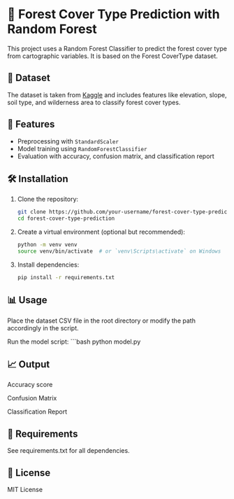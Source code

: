 # 🌲 Forest Cover Type Prediction with Random Forest

This project uses a Random Forest Classifier to predict the forest cover type from cartographic variables. It is based on the Forest CoverType dataset.

## 📂 Dataset

The dataset is taken from [Kaggle](https://www.kaggle.com/competitions/forest-cover-type-prediction/data) and includes features like elevation, slope, soil type, and wilderness area to classify forest cover types.

## 🚀 Features

- Preprocessing with `StandardScaler`
- Model training using `RandomForestClassifier`
- Evaluation with accuracy, confusion matrix, and classification report

## 🛠️ Installation

1. Clone the repository:
   ```bash
   git clone https://github.com/your-username/forest-cover-type-prediction.git
   cd forest-cover-type-prediction
2. Create a virtual environment (optional but recommended):
    ```bash
    python -m venv venv
   source venv/bin/activate  # or `venv\Scripts\activate` on Windows
3. Install dependencies:
    ```bash
    pip install -r requirements.txt
## 📊 Usage
Place the dataset CSV file in the root directory or modify the path accordingly in the script.

Run the model script:
     ```bash
     python model.py
## 📈 Output
Accuracy score

Confusion Matrix

Classification Report

## 📌 Requirements
See requirements.txt for all dependencies.

## 📄 License
MIT License




